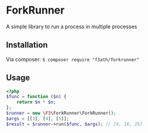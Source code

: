 # ForkRunner

A simple library to run a process in multiple processes

## Installation
Via composer:
`$ composer require "f3ath/forkrunner"`

## Usage
```php
<?php
$func = function ($n) {
    return $n * $n;
};
$runner = new \F3\ForkRunner\ForkRunner();
$args = [[3], [4], [5]];
$result = $runner->run($func, $args); // [9, 16, 25]
```
